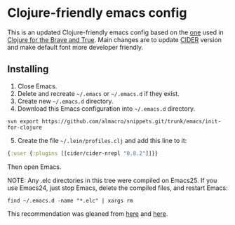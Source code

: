 # Clojure-friendly emacs config

This is an updated Clojure-friendly emacs config based
on the [one](https://github.com/flyingmachine/emacs-for-clojure/archive/book1.zip)
used in [Clojure for the Brave and True](http://www.braveclojure.com/).
Main changes are to update [CIDER](https://github.com/clojure-emacs/cider) version
and make default font more developer friendly.

## Installing

1. Close Emacs.
2. Delete and recreate `~/.emacs` or `~/.emacs.d` if they exist.
3. Create new `~/.emacs.d` directory.
4. Download this Emacs configuration into `~/.emacs.d` directory.

```
svn export https://github.com/almacro/snippets.git/trunk/emacs/init-for-clojure
```

5. Create the file `~/.lein/profiles.clj` and add this line to it:

```clojure
{:user {:plugins [[cider/cider-nrepl "0.8.2"]]}} 
```

Then open Emacs.

NOTE: Any .elc directories in this tree were compiled on Emacs25.
If you use Emacs24, just stop Emacs, delete the compiled files, and restart Emacs:

```
find ~/.emacs.d -name "*.elc" | xargs rm
```

This recommendation was gleaned from [here](https://github.com/syl20bnr/spacemacs/issues/3129) and [here](https://github.com/clojure-emacs/cider/issues/1556#issuecomment-182920808).
